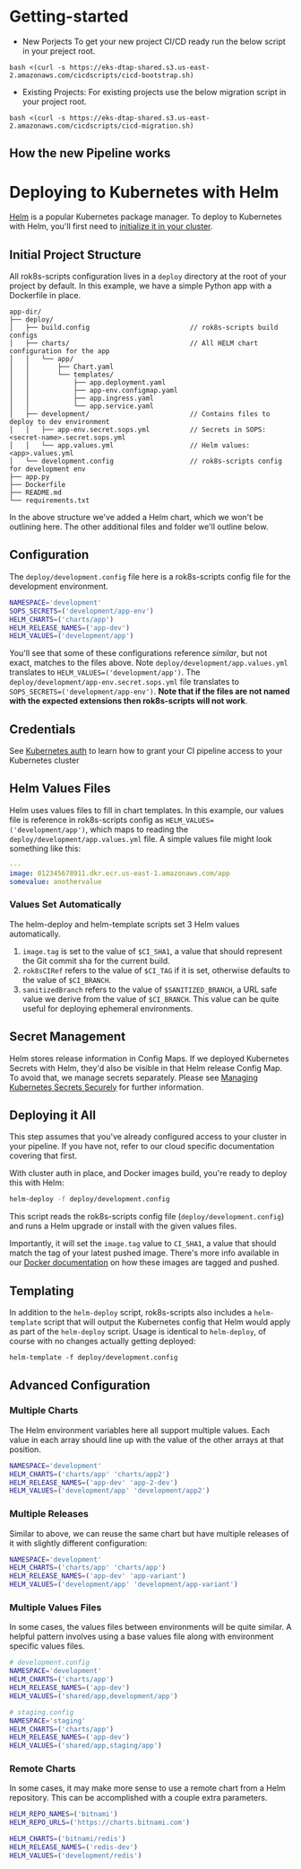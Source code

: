 # Getting-started

* New Porjects
To get your new project CI/CD ready run the below script in your preject root. 

```shell
bash <(curl -s https://eks-dtap-shared.s3.us-east-2.amazonaws.com/cicdscripts/cicd-bootstrap.sh)
```

* Existing Projects:
For existing projects use the below migration script in your project root.

```shell
bash <(curl -s https://eks-dtap-shared.s3.us-east-2.amazonaws.com/cicdscripts/cicd-migration.sh)
```

## How the new Pipeline works
# Deploying to Kubernetes with Helm

[Helm](https://helm.sh/) is a popular Kubernetes package manager. To deploy to Kubernetes with Helm, you'll first need to [initialize it in your cluster](https://docs.helm.sh/using_helm#install-helm).

## Initial Project Structure

All rok8s-scripts configuration lives in a `deploy` directory at the root of your project by default. In this example, we have a simple Python app with a Dockerfile in place.

```plaintext
app-dir/
├── deploy/
│   ├── build.config                         // rok8s-scripts build configs
│   ├── charts/                              // All HELM chart configuration for the app
│   │   └── app/
│   │       ├── Chart.yaml
│   │       └── templates/
│   │           ├── app.deployment.yaml
│   │           ├── app-env.configmap.yaml
│   │           ├── app.ingress.yaml
│   │           └── app.service.yaml
│   ├── development/                         // Contains files to deploy to dev environment
│   │   ├── app-env.secret.sops.yml          // Secrets in SOPS: <secret-name>.secret.sops.yml
│   │   └── app.values.yml                   // Helm values: <app>.values.yml
│   └── development.config                   // rok8s-scripts config for development env
├── app.py
├── Dockerfile
├── README.md
└── requirements.txt
```

In the above structure we've added a Helm chart, which we won't be outlining here. The other additional files and folder we'll outline below.

## Configuration
The `deploy/development.config` file here is a rok8s-scripts config file for the development environment.

```bash
NAMESPACE='development'
SOPS_SECRETS=('development/app-env')
HELM_CHARTS=('charts/app')
HELM_RELEASE_NAMES=('app-dev')
HELM_VALUES=('development/app')
```

You'll see that some of these configurations reference _similar_, but not exact, matches to the files above. Note `deploy/development/app.values.yml` translates to `HELM_VALUES=('development/app')`. The `deploy/development/app-env.secret.sops.yml` file translates to `SOPS_SECRETS=('development/app-env')`. **Note that if the files are not named with the expected extensions then rok8s-scripts will not work**.

## Credentials
See [Kubernetes auth](kubernetes_auth.md) to learn how to grant your CI pipeline access to your Kubernetes cluster

## Helm Values Files
Helm uses values files to fill in chart templates. In this example, our values file is reference in rok8s-scripts config as `HELM_VALUES=('development/app')`, which maps to reading the `deploy/development/app.values.yml` file. A simple values file might look something like this:

```yaml
---
image: 012345678911.dkr.ecr.us-east-1.amazonaws.com/app
somevalue: anothervalue
```

### Values Set Automatically
The helm-deploy and helm-template scripts set 3 Helm values automatically.

1. `image.tag` is set to the value of `$CI_SHA1`, a value that should represent the Git commit sha for the current build.
2. `rok8sCIRef` refers to the value of `$CI_TAG` if it is set, otherwise defaults to the value of `$CI_BRANCH`.
3. `sanitizedBranch` refers to the value of `$SANITIZED_BRANCH`, a URL safe value we derive from the value of `$CI_BRANCH`. This value can be quite useful for deploying ephemeral environments.

## Secret Management
Helm stores release information in Config Maps. If we deployed Kubernetes Secrets with Helm, they'd also be visible in that Helm release Config Map. To avoid that, we manage secrets separately. Please see [Managing Kubernetes Secrets Securely](secrets.md) for further information.

## Deploying it All
This step assumes that you've already configured access to your cluster in your pipeline. If you have not, refer to our cloud specific documentation covering that first.

With cluster auth in place, and Docker images build, you're ready to deploy this with Helm:

```bash
helm-deploy -f deploy/development.config
```

This script reads the rok8s-scripts config file (`deploy/development.config`) and runs a Helm upgrade or install with the given values files.

Importantly, it will set the `image.tag` value to `CI_SHA1`, a value that should match the tag of your latest pushed image. There's more info available in our [Docker documentation](docker.md) on how these images are tagged and pushed.

## Templating
In addition to the `helm-deploy` script, rok8s-scripts also includes a `helm-template` script that will output the Kubernetes config that Helm would apply as part of the `helm-deploy` script. Usage is identical to `helm-deploy`, of course with no changes actually getting deployed:

```
helm-template -f deploy/development.config
```

## Advanced Configuration

### Multiple Charts
The Helm environment variables here all support multiple values. Each value in each array should line up with the value of the other arrays at that position.

```bash
NAMESPACE='development'
HELM_CHARTS=('charts/app' 'charts/app2')
HELM_RELEASE_NAMES=('app-dev' 'app-2-dev')
HELM_VALUES=('development/app' 'development/app2')
```

### Multiple Releases
Similar to above, we can reuse the same chart but have multiple releases of it with slightly different configuration:

```bash
NAMESPACE='development'
HELM_CHARTS=('charts/app' 'charts/app')
HELM_RELEASE_NAMES=('app-dev' 'app-variant')
HELM_VALUES=('development/app' 'development/app-variant')
```

### Multiple Values Files
In some cases, the values files between environments will be quite similar. A helpful pattern involves using a base values file along with environment specific values files.

```bash
# development.config
NAMESPACE='development'
HELM_CHARTS=('charts/app')
HELM_RELEASE_NAMES=('app-dev')
HELM_VALUES=('shared/app,development/app')

# staging.config
NAMESPACE='staging'
HELM_CHARTS=('charts/app')
HELM_RELEASE_NAMES=('app-dev')
HELM_VALUES=('shared/app,staging/app')
```

### Remote Charts
In some cases, it may make more sense to use a remote chart from a Helm repository. This can be accomplished with a couple extra parameters.

```bash
HELM_REPO_NAMES=('bitnami')
HELM_REPO_URLS=('https://charts.bitnami.com')

HELM_CHARTS=('bitnami/redis')
HELM_RELEASE_NAMES=('redis-dev')
HELM_VALUES=('development/redis')
```